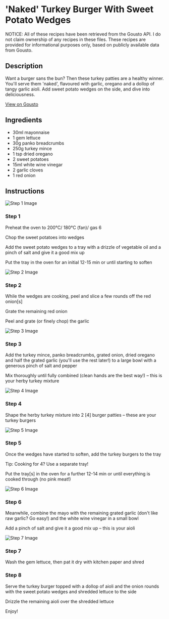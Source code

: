 # 'Naked' Turkey Burger With Sweet Potato Wedges

NOTICE: All of these recipes have been retrieved from the Gousto API. I do not claim ownership of any recipes in these files. These recipes are provided for informational purposes only, based on publicly available data from Gousto.

## Description

Want a burger sans the bun? Then these turkey patties are a healthy winner. You'll serve them 'naked', flavoured with garlic, oregano and a dollop of tangy garlic aioli. Add sweet potato wedges on the side, and dive into deliciousness.

[View on Gousto](https://www.gousto.co.uk/recipes/cookbook/herby-turkey-burgers-with-sweet-potato-wedges)

## Ingredients

- 30ml mayonnaise
- 1 gem lettuce
- 30g panko breadcrumbs
- 250g turkey mince
- 1 tsp dried oregano
- 2 sweet potatoes
- 15ml white wine vinegar 
- 2 garlic cloves
- 1 red onion

## Instructions

![Step 1 Image](https://production-media.gousto.co.uk/cms/recipe-step-image/R2258Step-1-x200.jpg)

### Step 1

Preheat the oven to 200°C/ 180°C (fan)/ gas 6

Chop the sweet potatoes into wedges

Add the sweet potato wedges to a tray with a drizzle of vegetable oil and a pinch of salt and give it a good mix up

Put the tray in the oven for an initial 12-15 min or until starting to soften

![Step 2 Image](https://production-media.gousto.co.uk/cms/recipe-step-image/R2258Step-2-x200.jpg)

### Step 2

While the wedges are cooking, peel and slice a few rounds off the red onion<span class="text-danger">[s]</span>

Grate the remaining red onion

Peel and grate (or finely chop) the garlic

![Step 3 Image](https://production-media.gousto.co.uk/cms/recipe-step-image/Step-3-1654612881697-x200.jpg)

### Step 3

Add the turkey mince, panko breadcrumbs, grated onion, dried oregano and half the grated garlic (you'll use the rest later!) to a large bowl with a generous pinch of salt and pepper

Mix thoroughly until fully combined (clean hands are the best way!) – this is your herby turkey mixture

![Step 4 Image](https://production-media.gousto.co.uk/cms/recipe-step-image/Step-4-1654612885005-x200.jpg)

### Step 4

Shape the herby turkey mixture into 2<span class="text-danger"> [4]</span> burger patties – these are your turkey burgers

![Step 5 Image](https://production-media.gousto.co.uk/cms/recipe-step-image/Step-5-1654612893559-x200.jpg)

### Step 5

Once the wedges have started to soften, add the turkey burgers to the tray

Tip: Cooking for 4? Use a separate tray!

Put the tray<span class="text-danger">[s]</span> in the oven for a further 12-14 min or until everything is cooked through (no pink meat!)

![Step 6 Image](https://production-media.gousto.co.uk/cms/recipe-step-image/Step-6-1654612904901-x200.jpg)

### Step 6

Meanwhile, combine the mayo with the remaining grated garlic (don't like raw garlic? Go easy!) and the white wine vinegar in a small bowl

Add a pinch of salt and give it a good mix up – this is your aioli

![Step 7 Image](https://production-media.gousto.co.uk/cms/recipe-step-image/step-7-1654612908436-x200.jpg)

### Step 7

Wash the gem lettuce, then pat it dry with kitchen paper and shred

### Step 8

Serve the turkey burger topped with a dollop of aioli and the onion rounds with the sweet potato wedges and shredded lettuce to the side

Drizzle the remaining aioli over the shredded lettuce

Enjoy!

